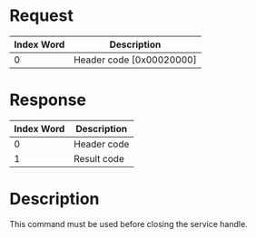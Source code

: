 # Request

| Index Word | Description                |
|------------|----------------------------|
| 0          | Header code \[0x00020000\] |

# Response

| Index Word | Description |
|------------|-------------|
| 0          | Header code |
| 1          | Result code |

# Description

This command must be used before closing the service handle.